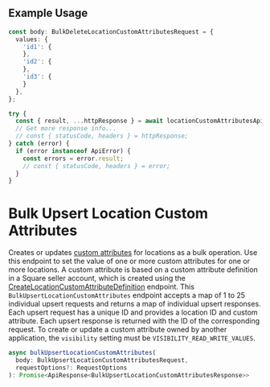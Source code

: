 ## Example Usage

```ts
const body: BulkDeleteLocationCustomAttributesRequest = {
  values: {
    'id1': {
    },
    'id2': {
    },
    'id3': {
    }
  },
};

try {
  const { result, ...httpResponse } = await locationCustomAttributesApi.bulkDeleteLocationCustomAttributes(body);
  // Get more response info...
  // const { statusCode, headers } = httpResponse;
} catch (error) {
  if (error instanceof ApiError) {
    const errors = error.result;
    // const { statusCode, headers } = error;
  }
}
```

# Bulk Upsert Location Custom Attributes

Creates or updates [custom attributes](../../doc/models/custom-attribute.md) for locations as a bulk operation.
Use this endpoint to set the value of one or more custom attributes for one or more locations.
A custom attribute is based on a custom attribute definition in a Square seller account, which is
created using the [CreateLocationCustomAttributeDefinition](../../doc/api/location-custom-attributes.md#create-location-custom-attribute-definition) endpoint.
This `BulkUpsertLocationCustomAttributes` endpoint accepts a map of 1 to 25 individual upsert
requests and returns a map of individual upsert responses. Each upsert request has a unique ID
and provides a location ID and custom attribute. Each upsert response is returned with the ID
of the corresponding request.
To create or update a custom attribute owned by another application, the `visibility` setting
must be `VISIBILITY_READ_WRITE_VALUES`.

```ts
async bulkUpsertLocationCustomAttributes(
  body: BulkUpsertLocationCustomAttributesRequest,
  requestOptions?: RequestOptions
): Promise<ApiResponse<BulkUpsertLocationCustomAttributesResponse>>
```
